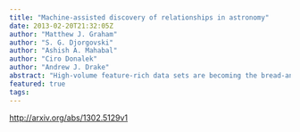 ```yaml
---
title: "Machine-assisted discovery of relationships in astronomy"
date: 2013-02-20T21:32:05Z
author: "Matthew J. Graham"
author: "S. G. Djorgovski"
author: "Ashish A. Mahabal"
author: "Ciro Donalek"
author: "Andrew J. Drake"
abstract: "High-volume feature-rich data sets are becoming the bread-and-butter of 21st century astronomy but present significant challenges to scientific discovery. In particular, identifying scientifically significant relationships between sets of parameters is non-trivial. Similar problems in biological and geosciences have led to the development of systems which can explore large parameter spaces and identify potentially interesting sets of associations. In this paper, we describe the application of automated discovery systems of relationships to astronomical data sets, focussing on an evolutionary programming technique and an information-theory technique. We demonstrate their use with classical astronomical relationships - the Hertzsprung-Russell diagram and the fundamental plane of elliptical galaxies. We also show how they work with the issue of binary classification which is relevant to the next generation of large synoptic sky surveys, such as LSST. We find that comparable results to more familiar techniques, such as decision trees, are achievable. Finally, we consider the reality of the relationships discovered and how this can be used for feature selection and extraction."
featured: true
tags:
---
```

http://arxiv.org/abs/1302.5129v1